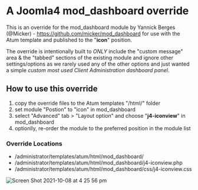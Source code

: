 # A Joomla4 mod_dashboard override
This is an override for the mod_dashboard module by Yannick Berges (@Micker) - https://github.com/micker/mod_dashboard for use with the Atum template and published to the "**icon**" position. 

The override is intentionally built to _ONLY_ include the "custom message" area & the "tabbed" sections of the existing module and ignore other settings/options as we rarely used any of the other options and just wanted a simple _custom most used Client Administration dashboard panel_.

## How to use this override
1) copy the override files to the Atum templates "/html/" folder
2) set module "Postion" to "icon" in mod_dashboard
3) select "Advanced" tab > "Layout option" and choose "**j4-iconview**" in mod_dashboard
4) optionlly, re-order the module to the preferred position in the module list


### Override Locations
- /administrator/templates/atum/html/mod_dashboard/
- /administrator/templates/atum/html/mod_dashboard/j4-iconview.php
- /administrator/templates/atum/html/mod_dashboard/css/j4-iconview.css

![Screen Shot 2021-10-08 at 4 25 56 pm](https://user-images.githubusercontent.com/871931/136508587-f8d27860-86bb-4d4e-80dd-834971459806.jpg)
